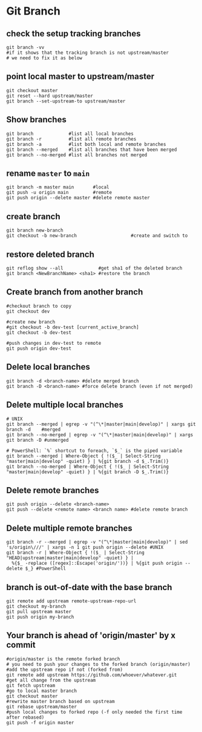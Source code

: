 # Git Branch

## check the setup tracking branches
```
git branch -vv
#if it shows that the tracking branch is not upstream/master
# we need to fix it as below
```

## point local master to upstream/master
```
git checkout master
git reset --hard upstream/master
git branch --set-upstream-to upstream/master
```

## Show branches
```
git branch             #list all local branches
git branch -r          #list all remote branches
git branch -a          #list both local and remote branches
git branch --merged    #list all branches that have been merged
git branch --no-merged #list all branches not merged
```

## rename `master` to `main`
```
git branch -m master main       #local
git push -u origin main         #remote
git push origin --delete master #delete remote master
```

## create branch
```
git branch new-branch
git checkout -b new-branch                    #create and switch to
```

## restore deleted branch
```
git reflog show --all             #get sha1 of the deleted branch
git branch <NewBranchName> <sha1> #restore the branch
```

## Create branch from another branch
```
#checkout branch to copy
git checkout dev

#create new branch
#git checkout -b dev-test [current_active_branch]
git checkout -b dev-test

#push changes in dev-test to remote
git push origin dev-test
```

## Delete local branches
```
git branch -d <branch-name> #delete merged branch
git branch -D <branch-name> #force delete branch (even if not merged)
```

## Delete multiple local branches
```
# UNIX
git branch --merged | egrep -v "(^\*|master|main|develop)" | xargs git branch -d    #merged
git branch --no-merged | egrep -v "(^\*|master|main|develop)" | xargs git branch -D #unmerged

# PowerShell: `%` shortcut to foreach, `$_` is the piped variable
git branch --merged | Where-Object { !($_ | Select-String "master|main|develop" -quiet) } | %{git branch -d $_.Trim()}
git branch --no-merged | Where-Object { !($_ | Select-String "master|main|develop" -quiet) } | %{git branch -D $_.Trim()}
```

## Delete remote branches
```
git push origin --delete <branch-name>
git push --delete <remote name> <branch name> #delete remote branch
```

## Delete multiple remote branches
```
git branch -r --merged | egrep -v "(^\*|master|main|develop)" | sed 's/origin\///' | xargs -n 1 git push origin --delete #UNIX
git branch -r | Where-Object { !($_ | Select-String "HEAD|upstream|master|main|develop" -quiet) } |
  %{$_ -replace ([regex]::Escape('origin/'))} | %{git push origin --delete $_} #PowerShell
```

## branch is out-of-date with the base branch
```
git remote add upstream remote-upstream-repo-url
git checkout my-branch
git pull upstream master
git push origin my-branch
```

## Your branch is ahead of 'origin/master' by x commit
```
#origin/master is the remote forked branch
# you need to push your changes to the forked branch (origin/master)
#add the upstream repo if not (forked from)
git remote add upstream https://github.com/whoever/whatever.git
#get all change from the upstream
git fetch upstream
#go to local master branch
git checkout master
#rewrite master branch based on upstream
git rebase upstream/master
#push local changes to forked repo (-f only needed the first time after rebased)
git push -f origin master
```
